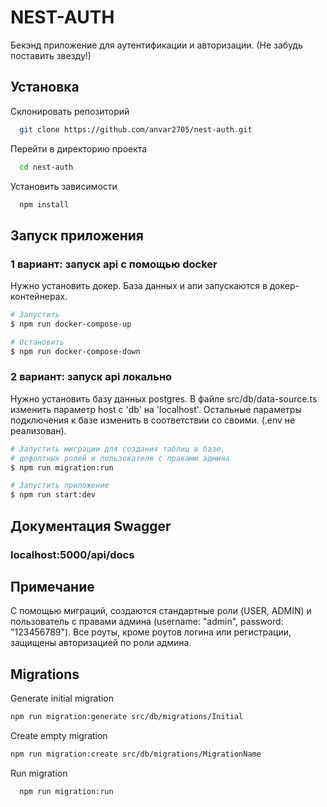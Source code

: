 
# NEST-AUTH

Бекэнд приложение для аутентификации и авторизации. (Не забудь поставить звезду!)

## Установка

Склонировать репозиторий

```bash
  git clone https://github.com/anvar2705/nest-auth.git
```

Перейти в директорию проекта

```bash
  cd nest-auth
```

Установить зависимости

```bash
  npm install
```

## Запуск приложения

### 1 вариант: запуск api с помощью docker
Нужно установить докер.
База данных и апи запускаются в докер-контейнерах.

```bash
# Запустить
$ npm run docker-compose-up

# Остановить 
$ npm run docker-compose-down
```

### 2 вариант: запуск api локально
Нужно установить базу данных postgres.
В файле src/db/data-source.ts изменить параметр host с 'db' на 'localhost'.
Остальные параметры подключения к базе изменить в соответствии со своими.
(.env не реализован).

```bash
# Запустить миграции для создания таблиц в базе,
# дефолтных ролей и пользователя с правами админа
$ npm run migration:run

# Запустить приложение
$ npm run start:dev
```

## Документация Swagger

### localhost:5000/api/docs

## Примечание
С помощью миграций, создаются стандартные роли (USER, ADMIN) и пользователь с правами
админа (username: "admin", password: "123456789"). Все роуты, кроме роутов логина или регистрации,
защищены авторизацией по роли админа.


## Migrations

Generate initial migration

```bash
npm run migration:generate src/db/migrations/Initial
```

Create empty migration

```bash
npm run migration:create src/db/migrations/MigrationName
```

Run migration

```bash
  npm run migration:run
```

